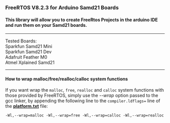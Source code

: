 ###  FreeRTOS V8.2.3 for Arduino Samd21 Boards  

####  This library will allow you to create FreeRtos Projects in the arduino IDE and run them on your Samd21 boards.  


***************************************************************************************************************
Tested Boards:  
Sparkfun Samd21 Mini  
Sparkfun Samd21 Dev  
Adafruit Feather M0  
Atmel Xplained Samd21  


***************************************************************************************************************

#### How to wrap malloc/free/realloc/calloc system functions
If you want wrap the `malloc`, `free`, `realloc` and `calloc` system functions with those provided by FreeRTOS, simply use the *--wrap* option passed to the gcc linker, by appending the following line to the `compiler.ldflags=` line of the [**platform.txt**](https://github.com/arduino/ArduinoCore-samd/blob/master/platform.txt) file:

```
-Wl,--wrap=malloc -Wl,--wrap=free -Wl,--wrap=calloc -Wl,--wrap=realloc
```
